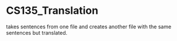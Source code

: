 # CS135_Translation
takes sentences from one file and creates another file with the same sentences but translated.

